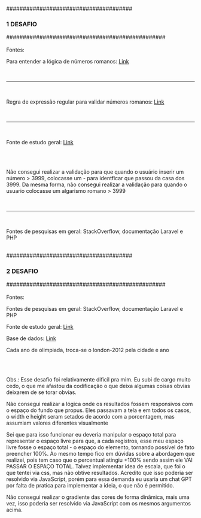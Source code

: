 ###################################### <h3>1 DESAFIO</h3> ################################################
<br/>
<br/>
Fontes: 
<br/>
<p>Para entender a lógica de números romanos: <a href="https://escolakids.uol.com.br/matematica/numeros-romanos-3.htm#:~:text=Algumas%20regras%20precisam%20ser%20respeitadas,repetidas%20por%20tr%C3%AAs%20vezes%20consecutivas.&text=2%C2%BA%20Regra%20%E2%80%93%20As%20letras%20I,%C3%A0%20letra%20de%20maior%20valor.">Link</a></p>
<br/>
<hr>
<br/>
<p>Regra de expressão regular para validar números romanos: <a href="https://acervolima.com/validando-numerais-romanos-usando-expressao-regular/">Link</a><p>
<br/>
<hr>
<br/>
<p>Fonte de estudo geral: <a href="https://udemy.com/course/curso-completo-do-desenvolvedor-laravel/learn/lecture/22166270#overview">Link</a><p>
<br/>
<br/>
<p>Não consegui realizar a validação para que quando o usuário inserir um número > 3999, colocasse um - para
identficar que passou da casa dos 3999. Da mesma forma, não consegui realizar a validação para quando o usuario colocasse um algarismo romano > 3999</p>

<br/>
<hr>
<br/>
<p>Fontes de pesquisas em geral: StackOverflow, documentação Laravel e PHP</p>
<br>
###################################### <h3>2 DESAFIO</h3> ################################################
<br/>
<br/>
Fontes:
<br/>
<p>Fontes de pesquisas em geral: StackOverflow, documentação Laravel e PHP</p>
<p>Fonte de estudo geral: <a href="https://udemy.com/course/curso-completo-do-desenvolvedor-laravel/learn/lecture/22166270#overview">Link</a><p>
<p>Base de dados: <a href="https://olympics.com/pt/olympic-games/london-2012/medals">Link</a></p>
<p>Cada ano de olimpiada, troca-se o london-2012 pela cidade e ano</p>
<br/>
<br/>
<p>Obs.: Esse desafio foi relativamente dificil pra mim. Eu subi de cargo muito cedo, o que me afastou da codificação o que deixa algumas coisas obvias deixarem de se torar obvias.</p>
<p>
Não consegui realizar a lógica onde os resultados fossem responsivos com o espaço do fundo que propus. Eles passavam a tela e em todos os casos, o width e height seram setados de acordo com a porcentagem, mas assumiam valores diferentes visualmente
</p>
<p>
Sei que para isso funcionar eu deveria manipular o espaço total para representar o espaço livre para que, a cada registros, esse meu espaço livre fosse o espaço total - o espaço do elemento, tornando possível de fato preencher 100%.
Ao mesmo tempo fico em dúvidas sobre a abordagem que realizei, pois tem caso que o percentual atingiu +100% sendo assim ele VAI PASSAR O ESPAÇO TOTAL. Talvez implementar idea de escala, que foi o que tentei via css, mas não obtive resultados.
Acredito que isso poderia ser resolvido via JavaScript, porém para essa demanda eu usaria um chat GPT por falta de pratica para implementar a ideia, o que não é permitido.
</p>
<p>
    Não consegui realizar o gradiente das cores de forma dinâmica, mais uma vez, isso poderia ser resolvido via JavaScript com os mesmos argumentos acima.
</p>